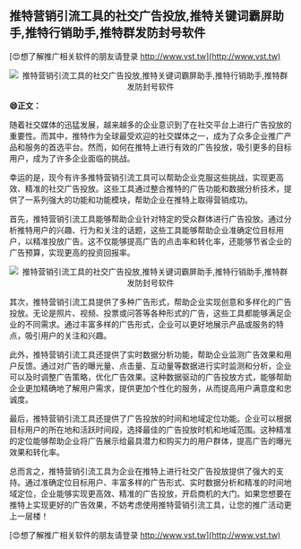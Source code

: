 ## **推特营销引流工具的社交广告投放,推特关键词霸屏助手,推特行销助手,推特群发防封号软件**

[😍想了解推广相关软件的朋友请登录 http://www.vst.tw](http://www.vst.tw)

 <center><img src="https://vst.tw/MP4/tuiguang/png/6.png" alt="推特营销引流工具的社交广告投放,推特关键词霸屏助手,推特行销助手,推特群发防封号软件"></center>

**😄正文：**

随着社交媒体的迅猛发展，越来越多的企业意识到了在社交平台上进行广告投放的重要性。而其中，推特作为全球最受欢迎的社交媒体之一，成为了众多企业推广产品和服务的首选平台。然而，如何在推特上进行有效的广告投放，吸引更多的目标用户，成为了许多企业面临的挑战。

幸运的是，现今有许多推特营销引流工具可以帮助企业克服这些挑战，实现更高效、精准的社交广告投放。这些工具通过整合推特的广告功能和数据分析技术，提供了一系列强大的功能和功能模块，帮助企业在推特上取得营销成功。

首先，推特营销引流工具能够帮助企业针对特定的受众群体进行广告投放。通过分析推特用户的兴趣、行为和关注的话题，这些工具能够帮助企业准确定位目标用户，以精准投放广告。这不仅能够提高广告的点击率和转化率，还能够节省企业的广告预算，实现更高的投资回报率。

 <center><img src="https://vst.tw/MP4/tuiguang/png/2.png" alt="推特营销引流工具的社交广告投放,推特关键词霸屏助手,推特行销助手,推特群发防封号软件"></center>

其次，推特营销引流工具提供了多种广告形式，帮助企业实现创意和多样化的广告投放。无论是照片、视频、投票或问答等各种形式的广告，这些工具都能够满足企业的不同需求。通过丰富多样的广告形式，企业可以更好地展示产品或服务的特点，吸引用户的关注和兴趣。

此外，推特营销引流工具还提供了实时数据分析功能，帮助企业监测广告效果和用户反馈。通过对广告的曝光量、点击量、互动量等数据进行实时监测和分析，企业可以及时调整广告策略，优化广告效果。这种数据驱动的广告投放方式，能够帮助企业更加精确地了解用户需求，提供更加个性化的服务，从而提高用户满意度和忠诚度。

最后，推特营销引流工具还提供了广告投放的时间和地域定位功能。企业可以根据目标用户的所在地和活跃时间段，选择最佳的广告投放时机和地域范围。这种精准的定位能够帮助企业将广告展示给最具潜力和购买力的用户群体，提高广告的曝光效果和转化率。

总而言之，推特营销引流工具为企业在推特上进行社交广告投放提供了强大的支持。通过准确定位目标用户、丰富多样的广告形式、实时数据分析和精准的时间地域定位，企业能够实现更高效、精准的广告投放，开启商机的大门。如果您想要在推特上实现更好的广告效果，不妨考虑使用推特营销引流工具，让您的推广活动更上一层楼！

[😍想了解推广相关软件的朋友请登录 http://www.vst.tw](http://www.vst.tw)



